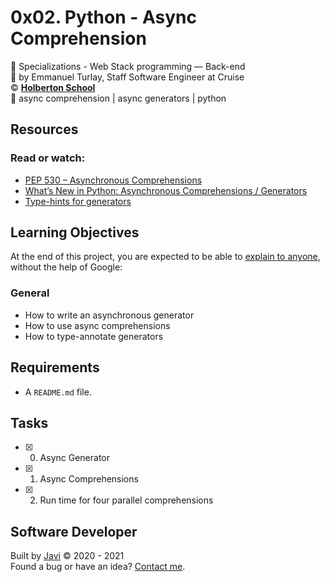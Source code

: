 # 0x02. Python - Async Comprehension
:open_file_folder: Specializations - Web Stack programming ― Back-end  
:bust_in_silhouette: by Emmanuel Turlay, Staff Software Engineer at Cruise  
:copyright: **[Holberton School](https://www.holbertonschool.com/)**  
:bookmark: async comprehension | async generators | python

## Resources
### Read or watch:
* [PEP 530 – Asynchronous Comprehensions](https://www.python.org/dev/peps/pep-0530/)
* [What’s New in Python: Asynchronous Comprehensions / Generators](http://www.blog.pythonlibrary.org/2017/02/14/whats-new-in-python-asynchronous-comprehensions-generators/)
* [Type-hints for generators](https://stackoverflow.com/questions/42531143/type-hinting-generator-in-python-3-6)

## Learning Objectives
At the end of this project, you are expected to be able to [explain to anyone](https://fs.blog/2012/04/feynman-technique/), without the help of Google:
### General
* How to write an asynchronous generator
* How to use async comprehensions
* How to type-annotate generators

## Requirements
* A ```README.md``` file.

## Tasks
* [x] 0. Async Generator
* [x] 1. Async Comprehensions
* [x] 2. Run time for four parallel comprehensions

## Software Developer
Built by [Javi](https://github.com/javi0b01) :copyright: 2020 - 2021  
Found a bug or have an idea? [Contact me](https://www.linkedin.com/in/javi0b01/).
